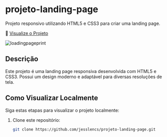 # projeto-landing-page
Projeto responsivo utilizando HTML5 e CSS3 para criar uma landing page.

🔗 [Visualize o Projeto](https://jesslencs.github.io/projeto-landing-page/)

![loadingpageprint](https://github.com/Jesslencs/projeto-landing-page/assets/128511563/2fd436ed-13dd-4e7e-85aa-ebcc20aecc0e)

## Descrição

Este projeto é uma landing page responsiva desenvolvida com HTML5 e CSS3. Possui um design moderno e adaptável para diversas resoluções de tela.

## Como Visualizar Localmente

Siga estas etapas para visualizar o projeto localmente:

1. Clone este repositório:

   ```bash
   git clone https://github.com/jesslencs/projeto-landing-page.git
